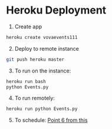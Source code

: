 # Heroku Deployment

1. Create app
```sh
heroku create vovaevents111
```
2. Deploy to remote instance
```sh
git push heroku master
```
3. To run on the instance:
```sh
heroku run bash
python Events.py
```
4. To run remotely:
```sh
heroku run python Events.py
```
5. To schedule: [Point 6 from this](sitehttps://medium.com/analytics-vidhya/schedule-a-python-script-on-heroku-a978b2f91ca8)


